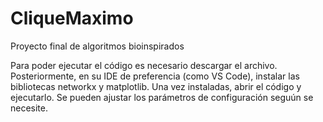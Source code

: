 # CliqueMaximo
Proyecto final de algoritmos bioinspirados

Para poder ejecutar el código es necesario descargar el archivo. Posteriormente, en su IDE de preferencia (como VS Code), instalar las bibliotecas networkx y matplotlib.
Una vez instaladas, abrir el código y ejecutarlo. Se pueden ajustar los parámetros de configuración seguún se necesite.
